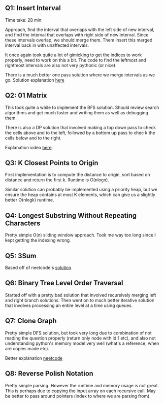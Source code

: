 
## Q1: Insert Interval

Time take: 28 min

Approach, find the interval that overlaps with the left side of new interval,
and find the interval that overlaps with right side of new interval. Since
these intervals overlap, we should merge them. Them insert this merged interval
back in with unaffected intervals.

It once again took quite a lot of gimicking to get the indices to work
properly, need to work on this a bit. The code to find the leftmost and
rightmost intervals are also not very pythonic (or nice).

There is a much better one pass solution where we merge intervals as we go.
Solution explanation [here](https://www.youtube.com/watch?v=A8NUOmlwOlM)

## Q2: 01 Matrix

This took quite a while to implement the BFS solution. Should review search
algorithms and get much faster and writing them as well as debugging them.

There is also a DP solution that involved making a top down pass to check the
cells above and to the left, followed by a bottom up pass to chec k the cells
below and to the right.

Explanation video [here](https://www.youtube.com/watch?v=Ezj3VDOfd5I).

## Q3: K Closest Points to Origin

First implementation is to compute the distance to origin, sort based on
distance and return the first k. Runtime is O(nlogn).

Similar solution can probably be implemented using a priority heap, but we
ensure the heap contains at most K elements, which can give us a slightly
better O(nlogk) runtime.

## Q4: Longest Substring Without Repeating Characters

Pretty simple O(n) sliding window approach. Took me way too long since I kept
getting the indexing wrong.

## Q5: 3Sum

Based off of neetcode's [solution](https://www.youtube.com/watch?v=jzZsG8n2R9A)

## Q6: Binary Tree Level Order Traversal

Started off with a pretty bad solution that involved recursively merging left
and right branch solutions. Then went on to much better iterative solution that
involves processing an entire level at a time using queues.

## Q7: Clone Graph

Pretty simple DFS solution, but took very long due to combination of not
reading the question properly (return only node with id 1 etc), and also not
understanding python's memory model very well (what's a reference, when are
copies made etc).

Better explanation [neetcode](https://www.youtube.com/watch?v=mQeF6bN8hMk)

## Q8: Reverse Polish Notation

Pretty simple parsing. However the runtime and memory usage is not great. This
is perhaps due to copying the input array on each recursive call. May be better
to pass around pointers (index to where we are parsing from).
